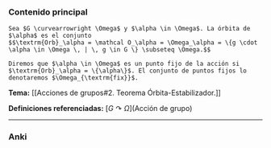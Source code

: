 ### Contenido principal

```ad-Formal
Sea $G \curvearrowright \Omega$ y $\alpha \in \Omega$. La órbita de $\alpha$ es el conjunto
$$\textrm{Orb}_\alpha = \mathcal O_\alpha = \Omega_\alpha = \{g \cdot \alpha \in \Omega \, | \, g \in G \} \subseteq \Omega.$$

Diremos que $\alpha \in \Omega$ es un punto fijo de la acción si $\textrm{Orb}_\alpha = \{\alpha\}$. El conjunto de puntos fijos lo denotaremos $\Omega_{\textrm{fix}}$.
```

**Tema:** [[Acciones de grupos#2. Teorema Órbita-Estabilizador.]]

**Definiciones referenciadas:**  [$G \curvearrowright \Omega$](Acción de grupo)

---
### Anki
